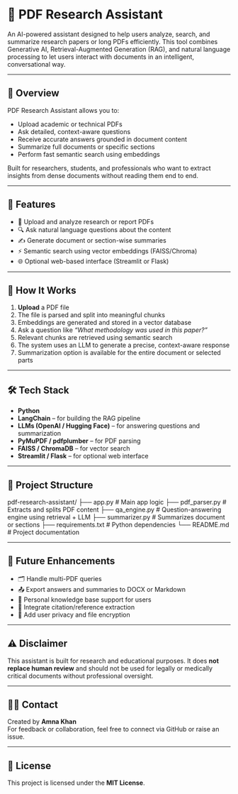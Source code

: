 # 📄 PDF Research Assistant

An AI-powered assistant designed to help users analyze, search, and summarize research papers or long PDFs efficiently. This tool combines Generative AI, Retrieval-Augmented Generation (RAG), and natural language processing to let users interact with documents in an intelligent, conversational way.

---

## 🧠 Overview

PDF Research Assistant allows you to:
- Upload academic or technical PDFs
- Ask detailed, context-aware questions
- Receive accurate answers grounded in document content
- Summarize full documents or specific sections
- Perform fast semantic search using embeddings

Built for researchers, students, and professionals who want to extract insights from dense documents without reading them end to end.

---

## 🚀 Features

- 📄 Upload and analyze research or report PDFs  
- 🔍 Ask natural language questions about the content  
- ✍️ Generate document or section-wise summaries  
- ⚡ Semantic search using vector embeddings (FAISS/Chroma)  
- 🌐 Optional web-based interface (Streamlit or Flask)  

---

## 🔄 How It Works

1. **Upload** a PDF file  
2. The file is parsed and split into meaningful chunks  
3. Embeddings are generated and stored in a vector database  
4. Ask a question like _“What methodology was used in this paper?”_  
5. Relevant chunks are retrieved using semantic search  
6. The system uses an LLM to generate a precise, context-aware response  
7. Summarization option is available for the entire document or selected parts  

---

## 🛠️ Tech Stack

- **Python**
- **LangChain** – for building the RAG pipeline
- **LLMs (OpenAI / Hugging Face)** – for answering questions and summarization
- **PyMuPDF / pdfplumber** – for PDF parsing
- **FAISS / ChromaDB** – for vector search
- **Streamlit / Flask** – for optional web interface

---

## 📁 Project Structure

pdf-research-assistant/
├── app.py             # Main app logic
├── pdf_parser.py      # Extracts and splits PDF content
├── qa_engine.py       # Question-answering engine using retrieval + LLM
├── summarizer.py      # Summarizes document or sections
├── requirements.txt   # Python dependencies
└── README.md          # Project documentation



---

## 📌 Future Enhancements

- 🗂️ Handle multi-PDF queries  
- 📤 Export answers and summaries to DOCX or Markdown  
- 🧠 Personal knowledge base support for users  
- 🧾 Integrate citation/reference extraction  
- 🔐 Add user privacy and file encryption  

---

## ⚠️ Disclaimer

This assistant is built for research and educational purposes. It does **not replace human review** and should not be used for legally or medically critical documents without professional oversight.

---

## 🙋‍♀️ Contact

Created by **Amna Khan**  
For feedback or collaboration, feel free to connect via GitHub or raise an issue.

---

## 📄 License

This project is licensed under the **MIT License**.

